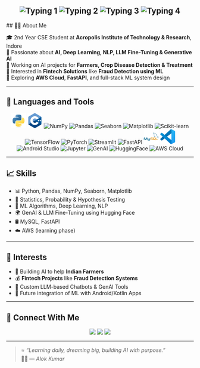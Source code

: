 


<!-- Intro Typing Animation -->
<h2 align="center">

  <!-- Line 1 (Orange) -->
  <img src="https://readme-typing-svg.demolab.com?font=Fira+Code&weight=600&size=24&pause=800&color=F77F00&center=true&vCenter=true&width=900&lines=Hii+%F0%9F%91%8B%2C+I'm+Alok+Kumar" alt="Typing 1" />

  <!-- Line 2 (Green) -->
  <img src="https://readme-typing-svg.demolab.com?font=Fira+Code&weight=600&size=24&pause=800&color=0AAD3D&center=true&vCenter=true&width=900&lines=Data+Scientist+%7C+AI+Engineer+%7C+ML+Engineer" alt="Typing 2" />

  <!-- Line 3 (Blue) -->
  <img src="https://readme-typing-svg.demolab.com?font=Fira+Code&weight=600&size=24&pause=800&color=0078D4&center=true&vCenter=true&width=900&lines=Computer+Science+Engineer+%7C+LLM+%7C+GenAI+Enthusiast" alt="Typing 3" />

  <!-- Line 4 (Purple) -->
  <img src="https://readme-typing-svg.demolab.com?font=Fira+Code&weight=600&size=24&pause=800&color=9900CC&center=true&vCenter=true&width=900&lines=Building+AI+Solutions+for+Farmers+%F0%9F%8C%B1+%7C+Fintech+Innovator" alt="Typing 4" />

</h2>
## 👨‍💻 About Me

🎓 2nd Year CSE Student at **Acropolis Institute of Technology & Research**, Indore  
🧠 Passionate about **AI, Deep Learning, NLP, LLM Fine-Tuning & Generative AI**  
🌾 Working on AI projects for **Farmers, Crop Disease Detection & Treatment**  
💸 Interested in **Fintech Solutions** like **Fraud Detection using ML**  
🚀 Exploring **AWS Cloud**, **FastAPI**, and full-stack ML system design  

---

## 🚀 Languages and Tools

<p align="center">

  <!-- Programming Languages -->
  <img src="https://raw.githubusercontent.com/devicons/devicon/master/icons/python/python-original.svg" alt="Python" width="40" height="40"/>
  <img src="https://raw.githubusercontent.com/devicons/devicon/master/icons/cplusplus/cplusplus-original.svg" alt="C++" width="40" height="40"/>
  
  <!-- Libraries & Frameworks -->
  <img src="https://numpy.org/images/logo.svg" alt="NumPy" width="40" height="40"/>
  <img src="https://pandas.pydata.org/static/img/pandas_white.svg" alt="Pandas" width="40" height="40"/>
  <img src="https://seaborn.pydata.org/_static/logo-wide-lightbg.svg" alt="Seaborn" width="40" height="40"/>
  <img src="https://matplotlib.org/stable/_static/logo2_compressed.svg" alt="Matplotlib" width="40" height="40"/>
  <img src="https://upload.wikimedia.org/wikipedia/commons/0/05/Scikit_learn_logo_small.svg" alt="Scikit-learn" width="40" height="40"/>
  <img src="https://www.vectorlogo.zone/logos/tensorflow/tensorflow-icon.svg" alt="TensorFlow" width="40" height="40"/>
  <img src="https://upload.wikimedia.org/wikipedia/commons/1/10/PyTorch_logo_icon.svg" alt="PyTorch" width="40" height="40"/>
  <img src="https://streamlit.io/images/brand/streamlit-logo-primary-colormark-darktext.png" alt="Streamlit" width="40" height="40"/>
  <img src="https://avatars.githubusercontent.com/u/5022189?s=200&v=4" alt="FastAPI" width="40" height="40"/>

  <!-- Tools -->
  <img src="https://raw.githubusercontent.com/devicons/devicon/master/icons/mysql/mysql-original-wordmark.svg" alt="MySQL" width="40" height="40"/>
  <img src="https://raw.githubusercontent.com/devicons/devicon/master/icons/vscode/vscode-original.svg" alt="VS Code" width="40" height="40"/>
  <img src="https://upload.wikimedia.org/wikipedia/commons/8/8f/Android_Studio_icon.svg" alt="Android Studio" width="40" height="40"/>
  <img src="https://upload.wikimedia.org/wikipedia/commons/3/38/Jupyter_logo.svg" alt="Jupyter" width="40" height="40"/>
  <img src="https://cdn-icons-png.flaticon.com/512/8619/8619208.png" alt="GenAI" width="40" height="40"/>
  <img src="https://huggingface.co/datasets/huggingface/brand-assets/resolve/main/hf-logo.png" alt="HuggingFace" width="40" height="40"/>
  <img src="https://cdn-icons-png.flaticon.com/512/1183/1183621.png" alt="AWS Cloud" width="40" height="40"/>

</p>

---

## 📈 Skills

- 📊 Python, Pandas, NumPy, Seaborn, Matplotlib  
- 📐 Statistics, Probability & Hypothesis Testing  
- 🧠 ML Algorithms, Deep Learning, NLP  
- 🌍 GenAI & LLM Fine-Tuning using Hugging Face  
- 🛢️ MySQL, FastAPI  
- ☁️ AWS (learning phase)  

---

## 🌱 Interests

- 🤖 Building AI to help **Indian Farmers**  
- 💰 **Fintech Projects** like **Fraud Detection Systems**  
- 🧠 Custom LLM-based Chatbots & GenAI Tools  
- 🔗 Future integration of ML with Android/Kotlin Apps  

---

## 🔗 Connect With Me

<p align="center">
  <a href="mailto:alok33778@gmail.com"><img src="https://img.shields.io/badge/Gmail-D14836?style=for-the-badge&logo=gmail&logoColor=white"/></a>
  <a href="https://www.linkedin.com/in/alok-kumar-784025309"><img src="https://img.shields.io/badge/LinkedIn-0A66C2?style=for-the-badge&logo=linkedin&logoColor=white"/></a>
  <a href="https://github.com/alokkumar0987"><img src="https://img.shields.io/badge/GitHub-000000?style=for-the-badge&logo=github&logoColor=white"/></a>
</p>

---

> ⭐ *“Learning daily, dreaming big, building AI with purpose.”*  
> 🧑‍💻 *— Alok Kumar*



<!-- 
